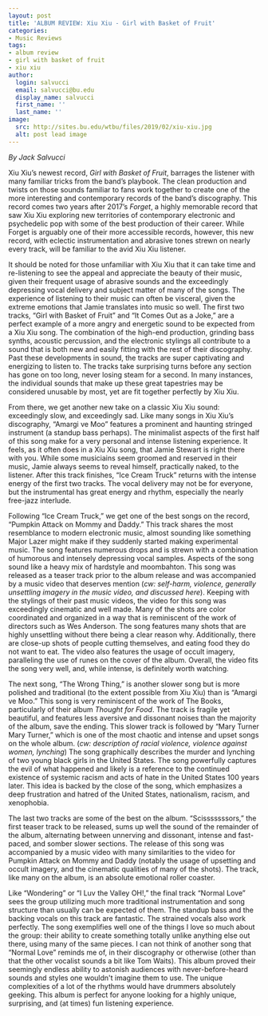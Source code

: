 ```yaml
---
layout: post
title: 'ALBUM REVIEW: Xiu Xiu - Girl with Basket of Fruit'
categories:
- Music Reviews
tags:
- album review
- girl with basket of fruit
- xiu xiu
author:
  login: salvucci
  email: salvucci@bu.edu
  display_name: salvucci
  first_name: ''
  last_name: ''
image:
  src: http://sites.bu.edu/wtbu/files/2019/02/xiu-xiu.jpg
  alt: post lead image
---
```


_By Jack Salvucci_

Xiu Xiu’s newest record, _Girl with Basket of Fruit_, barrages the listener with many familiar tricks from the band’s playbook. The clean production and twists on those sounds familiar to fans work together to create one of the more interesting and contemporary records of the band’s discography. This record comes two years after 2017’s _Forget_, a highly memorable record that saw Xiu Xiu exploring new territories of contemporary electronic and psychedelic pop with some of the best production of their career. While Forget is arguably one of their more accessible records, however, this new record, with eclectic instrumentation and abrasive tones strewn on nearly every track, will be familiar to the avid Xiu Xiu listener.

It should be noted for those unfamiliar with Xiu Xiu that it can take time and re-listening to see the appeal and appreciate the beauty of their music, given their frequent usage of abrasive sounds and the exceedingly depressing vocal delivery and subject matter of many of the songs. The experience of listening to their music can often be visceral, given the extreme emotions that Jamie translates into music so well. The first two tracks, “Girl with Basket of Fruit” and “It Comes Out as a Joke,” are a perfect example of a more angry and energetic sound to be expected from a Xiu Xiu song. The combination of the high-end production, grinding bass synths, acoustic percussion, and the electronic stylings all contribute to a sound that is both new and easily fitting with the rest of their discography. Past these developments in sound, the tracks are super captivating and energizing to listen to. The tracks take surprising turns before any section has gone on too long, never losing steam for a second. In many instances, the individual sounds that make up these great tapestries may be considered unusable by most, yet are fit together perfectly by Xiu Xiu.

From there, we get another new take on a classic Xiu Xiu sound: exceedingly slow, and exceedingly sad. Like many songs in Xiu Xiu’s discography, “Amargi ve Moo” features a prominent and haunting stringed instrument (a standup bass perhaps). The minimalist aspects of the first half of this song make for a very personal and intense listening experience. It feels, as it often does in a Xiu Xiu song, that Jamie Stewart is right there with you. While some musiciains seem groomed and reserved in their music, Jamie always seems to reveal himself, practically naked, to the listener. After this track finishes, “Ice Cream Truck” returns with the intense energy of the first two tracks. The vocal delivery may not be for everyone, but the instrumental has great energy and rhythm, especially the nearly free-jazz interlude.

Following “Ice Cream Truck,” we get one of the best songs on the record, “Pumpkin Attack on Mommy and Daddy.” This track shares the most resemblance to modern electronic music, almost sounding like something Major Lazer might make if they suddenly started making experimental music. The song features numerous drops and is strewn with a combination of humorous and intensely depressing vocal samples. Aspects of the song sound like a heavy mix of hardstyle and moombahton. This song was released as a teaser track prior to the album release and was accompanied by a music video that deserves mention (_cw: self-harm, violence, generally unsettling imagery in the music video, and discussed here_). Keeping with the stylings of their past music videos, the video for this song was exceedingly cinematic and well made. Many of the shots are color coordinated and organized in a way that is reminiscent of the work of directors such as Wes Anderson. The song features many shots that are highly unsettling without there being a clear reason why. Additionally, there are close-up shots of people cutting themselves, and eating food they do not want to eat. The video also features the usage of occult imagery, paralleling the use of runes on the cover of the album. Overall, the video fits the song very well, and, while intense, is definitely worth watching.

The next song, “The Wrong Thing,” is another slower song but is more polished and traditional (to the extent possible from Xiu Xiu) than is “Amargi ve Moo.” This song is very reminiscent of the work of The Books, particularly of their album _Thought for Food_. The track is fragile yet beautiful, and features less aversive and dissonant noises than the majority of the album, save the ending. This slower track is followed by “Mary Turner Mary Turner,” which is one of the most chaotic and intense and upset songs on the whole album. (_cw: description of racial violence, violence against women, lynching_) The song graphically describes the murder and lynching of two young black girls in the United States. The song powerfully captures the evil of what happened and likely is a reference to the continued existence of systemic racism and acts of hate in the United States 100 years later. This idea is backed by the close of the song, which emphasizes a deep frustration and hatred of the United States, nationalism, racism, and xenophobia.

The last two tracks are some of the best on the album. “Scisssssssors,” the first teaser track to be released, sums up well the sound of the remainder of the album, alternating between unnerving and dissonant, intense and fast-paced, and somber slower sections. The release of this song was accompanied by a music video with many similarities to the video for Pumpkin Attack on Mommy and Daddy (notably the usage of upsetting and occult imagery, and the cinematic qualities of many of the shots). The track, like many on the album, is an absolute emotional roller coaster.

Like “Wondering” or “I Luv the Valley OH!,” the final track “Normal Love” sees the group utilizing much more traditional instrumentation and song structure than usually can be expected of them. The standup bass and the backing vocals on this track are fantastic. The strained vocals also work perfectly. The song exemplifies well one of the things I love so much about the group: their ability to create something totally unlike anything else out there, using many of the same pieces. I can not think of another song that “Normal Love” reminds me of, in their discography or otherwise (other than that the other vocalist sounds a bit like Tom Waits). This album proved their seemingly endless ability to astonish audiences with never-before-heard sounds and styles one wouldn't imagine them to use. The unique complexities of a lot of the rhythms would have drummers absolutely geeking. This album is perfect for anyone looking for a highly unique, surprising, and (at times) fun listening experience.